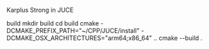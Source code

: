 Karplus Strong in JUCE


build
mkdir build
cd build
cmake -DCMAKE_PREFIX_PATH="~/CPP/JUCE/install" -DCMAKE_OSX_ARCHITECTURES="arm64;x86_64" ..
cmake --build .